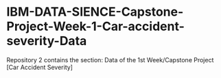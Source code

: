 # IBM-DATA-SIENCE-Capstone-Project-Week-1-Car-accident-severity-Data
 Repository 2 contains the section: Data of the 1st Week/Capstone Project [Car Accident Severity]
